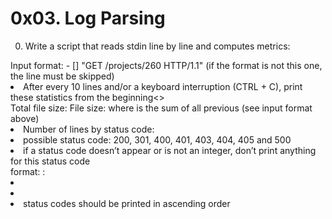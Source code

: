 <h1>0x03. Log Parsing</h1>

0. Write a script that reads stdin line by line and computes metrics:

</li>Input format: <IP Address> - [<date>] "GET /projects/260 HTTP/1.1" <status code> <file size> (if the format is not this one, the line must be skipped)</li>
<li>After every 10 lines and/or a keyboard interruption (CTRL + C), print these statistics from the beginning<></li>
	Total file size: File size: <total size>		
	where <total size> is the sum of all previous <file size> (see input format above)
<li>Number of lines by status code:</li>
<li>possible status code: 200, 301, 400, 401, 403, 404, 405 and 500</li>
<li>if a status code doesn’t appear or is not an integer, don’t print anything for this status code</li>
	format: <status code>: <number>
<li><li><li> status codes should be printed in ascending order</li>
